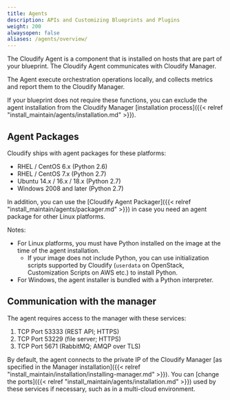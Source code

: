 ```yaml
---
title: Agents
description: APIs and Customizing Blueprints and Plugins
weight: 200
alwaysopen: false
aliases: /agents/overview/
---
```


The Cloudify Agent is a component that is installed on hosts that are part of your blueprint. The Cloudify Agent communicates with Cloudify Manager.

The Agent execute orchestration operations locally, and collects metrics and report them to the Cloudify Manager.

If your blueprint does not require these functions, you can exclude the agent installation from the Cloudify Manager [installation process]({{< relref "install_maintain/agents/installation.md" >}}).

## Agent Packages

Cloudify ships with agent packages for these platforms:

* RHEL / CentOS 6.x (Python 2.6)
* RHEL / CentOS 7.x (Python 2.7)
* Ubuntu 14.x / 16.x / 18.x (Python 2.7)
* Windows 2008 and later (Python 2.7)

In addition, you can use the [Cloudify Agent Packager]({{< relref "install_maintain/agents/packager.md" >}}) in case you need an agent package for other Linux platforms.

Notes:

* For Linux platforms, you must have Python installed on the image at the time of the agent installation.
  * If your image does not include Python, you can use initialization scripts supported by Cloudify (`userdata` on OpenStack, Customization Scripts on AWS etc.) to install Python.
* For Windows, the agent installer is bundled with a Python interpreter.

## Communication with the manager

The agent requires access to the manager with these services:

1. TCP Port 53333 (REST API; HTTPS)
2. TCP Port 53229 (file server; HTTPS)
3. TCP Port 5671 (RabbitMQ; AMQP over TLS)

By default, the agent connects to the private IP of the Cloudify Manager [as specified in the Manager installation]({{< relref "install_maintain/installation/installing-manager.md" >}}). You can [change the ports]({{< relref "install_maintain/agents/installation.md" >}}) used by these services if necessary, such as in a multi-cloud environment.
